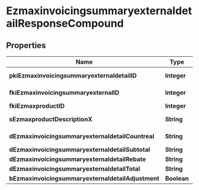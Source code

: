 

# EzmaxinvoicingsummaryexternaldetailResponseCompound

## Properties

Name | Type | Description | Notes
------------ | ------------- | ------------- | -------------
**pkiEzmaxinvoicingsummaryexternaldetailID** | **Integer** | The unique ID of the Ezmaxinvoicingsummaryexternaldetail |  [optional]
**fkiEzmaxinvoicingsummaryexternalID** | **Integer** | The unique ID of the Ezmaxinvoicingsummaryexternal |  [optional]
**fkiEzmaxproductID** | **Integer** | The unique ID of the Ezmaxproduct | 
**sEzmaxproductDescriptionX** | **String** | The description of the Ezmaxproduct in the language of the requester | 
**dEzmaxinvoicingsummaryexternaldetailCountreal** | **String** | The count item invoiced for the product | 
**dEzmaxinvoicingsummaryexternaldetailSubtotal** | **String** | The subtotal invoiced for the product | 
**dEzmaxinvoicingsummaryexternaldetailRebate** | **String** | The rebate for the product | 
**dEzmaxinvoicingsummaryexternaldetailTotal** | **String** | The total invoiced for the product | 
**bEzmaxinvoicingsummaryexternaldetailAdjustment** | **Boolean** | Whether it&#39;s an adjustment | 




